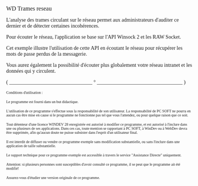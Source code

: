   
<span style="font-family:Arial sans-serif;font-size:16px;">WD Trames reseau</span>

  
<span style="font-family:Arial sans-serif;font-size:14px;">L'analyse des trames circulant sur le réseau permet aux administrateurs d'auditer ce dernier et de détecter certaines incohérences. </span>

  
<span style="font-family:Arial sans-serif;font-size:14px;">Pour écouter le réseau, l'application se base sur l'API Winsock 2 et les RAW Socket.</span>

<span style="font-family:Arial sans-serif;font-size:14px;">Cet exemple illustre l'utilisation de cette API en écoutant le réseau pour récupérer les mots de passe perdus de la messagerie.</span>

  
<span style="font-family:Arial sans-serif;font-size:14px;">Vous aurez également la possibilité d'écouter plus globalement votre réseau intranet et les données qui y circulent. </span>

  
  
<span style="font-family:Arial sans-serif;font-size:14px;">( \_\_\_\_\_\_\_\_\_\_\_\_\_\_\_\_\_\_\_\_\_\_\_\_\_\_\_\_\_\_\_\_ ° \_\_\_\_\_\_\_\_\_\_\_\_\_\_\_\_\_\_\_\_\_\_\_\_\_\_\_\_\_\_\_\_\_ )</span>

  
<span style="font-family:Arial sans-serif;font-size:10px;">Conditions d'utilisation :</span>

<span style="font-family:Arial sans-serif;font-size:10px;">Le programme est fourni dans un but didactique.</span>

<span style="font-family:Arial sans-serif;font-size:10px;">L'utilisation de ce programme s'effectue sous la responsabilité de son utilisateur. La responsabilité de PC SOFT ne pourra en aucun cas être mise en cause si le programme ne fonctionne pas tel que vous l'attendez, ou pour quelque raison que ce soit. </span>

<span style="font-family:Arial sans-serif;font-size:10px;">Tout détenteur d'une licence WINDEV 28 enregistrée est autorisé à modifier ce programme, et est autorisé à l'inclure dans une ou plusieurs de ses applications. Dans ces cas, toute mention se rapportant à PC SOFT, à WinDev ou à WebDev devra être supprimée, afin qu'aucun doute ne puisse subsister dans l'esprit d'un utilisateur final.</span>

<span style="font-family:Arial sans-serif;font-size:10px;">Il est interdit de diffuser ou vendre ce programme exemple sans modification substantielle, ou sans l'inclure dans une application de taille substantielle.</span>

<span style="font-family:Arial sans-serif;font-size:10px;">Le support technique pour ce programme exemple est accessible à travers le service "Assistance Directe" uniquement.</span>

<span style="font-family:Arial sans-serif;font-size:10px;">Attention: si plusieurs personnes sont susceptibles d'avoir consulté ce programme, il se peut que le programme ait été modifié! </span>

<span style="font-family:Arial sans-serif;font-size:10px;">Assurez-vous d'étudier une version originale de ce programme.</span>

  
  